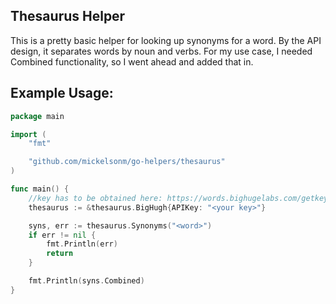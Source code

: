 Thesaurus Helper
---
This is a pretty basic helper for looking up synonyms for a word. By the API design, it separates words by noun and verbs. For my use case, I needed Combined functionality, so I went ahead and added that in.

Example Usage:
--
```go
package main

import (
	"fmt"

	"github.com/mickelsonm/go-helpers/thesaurus"
)

func main() {
	//key has to be obtained here: https://words.bighugelabs.com/getkey.php
	thesaurus := &thesaurus.BigHugh{APIKey: "<your key>"}

	syns, err := thesaurus.Synonyms("<word>")
	if err != nil {
		fmt.Println(err)
		return
	}

	fmt.Println(syns.Combined)
}

```
